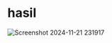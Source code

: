 <h1>
  hasil
</h1>

![Screenshot 2024-11-21 231917](https://github.com/user-attachments/assets/21edf124-430c-4ca5-bfd7-f1b132b3b188)
